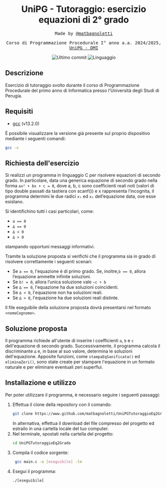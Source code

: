<h1 align="center">UniPG - Tutoraggio: esercizio equazioni di 2° grado</h1>

<p align="center" style="font-family: monospace">Made by <a href="https://github.com/matbagnoletti">@matbagnoletti</a></p>
<p align="center" style="font-family: monospace">Corso di Programmazione Procedurale I° anno a.a. 2024/2025, <a href="https://www.dmi.unipg.it/didattica/corsi-di-studio-in-informatica/informatica-triennale">UniPG - DMI</a></p>
<p align="center">
    <img src="https://img.shields.io/github/last-commit/matbagnoletti/UniPGTutoraggioEq2Grado?style=for-the-badge" alt="Ultimo commit">
    <img src="https://img.shields.io/github/languages/top/matbagnoletti/UniPGTutoraggioEq2Grado?style=for-the-badge" alt="Linguaggio">
</p>

## Descrizione
Esercizio di tutoraggio svolto durante il corso di Programmazione Procedurale del primo anno di Informatica presso l'Università degli Studi di Perugia.

## Requisiti
- [gcc](https://www.gcc.gnu.org/) (v13.2.0)

È possibile visualizzare la versione già presente sul proprio dispositivo mediante i seguenti comandi:
```bash
gcc -v
```

## Richiesta dell'esercizio
Si realizzi un programma in linguaggio C per risolvere equazioni di secondo grado. 
In particolare, data una generica equazione di secondo grado nella forma <code>ax² + bx + c = 0</code>,
dove a, b, c sono coefficienti reali noti (valori di tipo double passati da tastiera con scanf()) e x
rappresenta l’incognita, il programma determini le due radici <code>x₁</code> ed <code>x₂</code> dell’equazione data, ove esse esistano. 

Si identifichino tutti i casi particolari, come:
<ul>
    <li><code>a == 0</code></li>
    <li><code>∆ == 0</code></li>
    <li><code>∆ < 0</code></li>
    <li><code>∆ > 0</code></li>
</ul>
stampando opportuni messaggi informativi.

Tramite la soluzione proposta si verifichi che il programma sia in grado di risolvere correttamente i seguenti scenari:
<ul>
    <li>Se <code>a == 0</code>, l'equazione è di primo grado. Se, inoltre,<code>b == 0</code>, allora l’equazione ammette infinite soluzioni.</li>
    <li>Se <code>b! = 0</code>, allora l’unica soluzione vale <code>−c ÷ b</code></li>
    <li>Se <code>∆ == 0</code>, l'equazione ha due soluzioni coincidenti.</li>
    <li>Se <code>∆ < 0</code>, l'equazione non ha soluzioni reali.</li>
    <li>Se <code>∆ > 0</code>, l'equazione ha due soluzioni reali distinte.</li>
</ul>

Il file eseguibile della soluzione proposta dovrà presentarsi nel formato `<nomeCognome>`.

## Soluzione proposta
Il programma richiede all'utente di inserire i coefficienti <code>a</code>, <code>b</code> e <code>c</code> dell'equazione di secondo grado.
Successivamente, il programma calcola il discriminante <code>∆</code> e, in base al suo valore, determina le soluzioni dell'equazione.
Apposite funzioni, come `stampaEqSanificata()` ed `eliminaZeri()`, sono state create per stampare l'equazione in un formato naturale e per eliminare eventuali zeri superflui.


## Installazione e utilizzo
Per poter utilizzare il programma, è necessario seguire i seguenti passaggi:
1. Effettua il clone della repository con il comando:
   ```bash
   git clone https://www.github.com/matbagnoletti/UniPGTutoraggioEq2Grado.git
   ```
   In alternativa, effettua il download del file compresso del progetto ed estrailo in una cartella locale del tuo computer.
2. Nel terminale, spostati nella cartella del progetto:
   ```bash
   cd UniPGTutoraggioEq2Grado
   ```
3. Compila il codice sorgente:
   ```bash
    gcc main.c -o [eseguibile] -lm
    ```
4. Esegui il programma:
    ```bash
    ./[eseguibile]
    ```
